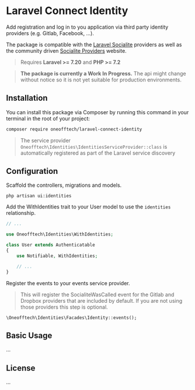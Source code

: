 
# Laravel Connect Identity

Add registration and log in to you application via third party identity providers (e.g. Gitlab, Facebook, ...).

The package is compatible with the [Laravel Socialite](https://laravel.com/docs/8.x/socialite) providers 
as well as the community driven [Socialite Providers](https://socialiteproviders.com/) website.

> Requires **Laravel >= 7.20** and **PHP >= 7.2**

> **The package is currently a Work In Progress.** The api might change without notice so it is not yet 
suitable for production environments.

## Installation

You can install this package via Composer by running this command in your terminal in the root of your project:

```bash
composer require oneofftech/laravel-connect-identity
```

> The service provider `Oneofftech\Identities\IdentitiesServiceProvider::class` 
> is automatically registered as part of the Laravel service discovery

## Configuration

Scaffold the controllers, migrations and models.

```
php artisan ui:identities
```

Add the WithIdentities trait to your User model to use the `identities` relationship.

```php
// ...

use Oneofftech\Identities\WithIdentities;

class User extends Authenticatable
{
    use Notifiable, WithIdentities;

    // ...
}
```


Register the events to your events service provider.

> This will register the SocialiteWasCalled event for the Gitlab and Dropbox 
providers that are included by default. If you are not using those providers
this step is optional.

```
\Oneofftech\Identities\Facades\Identity::events();
```

## Basic Usage

...

## License

...